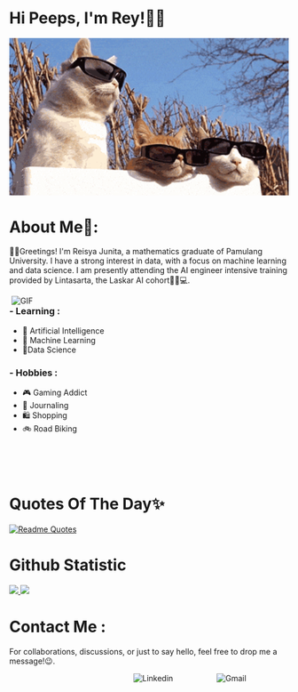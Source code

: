 # Hi Peeps, I'm Rey!🙌😸

<div align="center">
<img hight="300" width="600" alt="GIF" align="center" src="https://github.com/reisyajunita/reisyajunita/blob/main/Cats%20Watching%20GIF.gif">
</div>


# About Me🤘: 

🙋‍♀️Greetings! I'm Reisya Junita, a mathematics graduate of Pamulang University. I have a strong interest in data, with a focus on machine learning and data science. I am presently attending the AI engineer intensive training provided by Lintasarta, the Laskar AI cohort👩‍💻💻.<br>

<img hight="400" width="500" alt="GIF" align="right" src="https://github.com/Xx-Ashutosh-xX/Xx-Ashutosh-xX/blob/master/assets/1936.gif">

### - Learning :
- 🤖 Artificial Intelligence
- 🚦 Machine Learning
- 🧩Data Science 
### - Hobbies : 
- 🎮 Gaming Addict 
- 📖 Journaling
- 🛍️ Shopping
- 🚲 Road Biking

</br>
</br>
</br>

# Quotes Of The Day✨
  [![Readme Quotes](https://quotes-github-readme.vercel.app/api?type=horizontal&theme=catppuccin_mocha)](https://github.com/piyushsuthar/github-readme-quotes)

# Github Statistic
<p align="left">
<a href="https://github.com/reisyajunita">
  <img height="180em" src="https://github-readme-stats-eight-theta.vercel.app/api?username=penuliscode&show_icons=true&theme=algolia&include_all_commits=true&count_private=true"/>
  <img height="180em" src="https://github-readme-stats-eight-theta.vercel.app/api/top-langs/?username=penuliscode&layout=compact&layout=compact&theme=algolia"/>
</a>
</p>

# Contact Me :

For collaborations, discussions, or just to say hello, feel free to drop me a message!😉.

<a href="mailto:reisyajunita@gmail.com">
 <img align="right" alt="Gmail" width="130" hight="100" src="https://github.com/Xx-Ashutosh-xX/Xx-Ashutosh-xX/blob/master/assets/icons/gmail.png" />
</a>
<a href="https://www.linkedin.com/in/reisyajunita/">
  <img align="right" alt="Linkedin" width="150" hight="100" src="https://github.com/Xx-Ashutosh-xX/Xx-Ashutosh-xX/blob/master/assets/icons/linkedin.png" />
</br>
</br>
</br>
</a>

